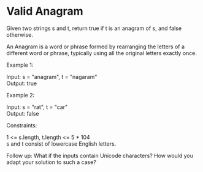 # Valid Anagram

Given two strings s and t, return true if t is an anagram of s, and false otherwise.

An Anagram is a word or phrase formed by rearranging the letters of a different word or phrase, typically using all the original letters exactly once.

 

Example 1:

Input: s = "anagram", t = "nagaram"\
Output: true

Example 2:

Input: s = "rat", t = "car"\
Output: false
 

Constraints:

1 <= s.length, t.length <= 5 * 104\
s and t consist of lowercase English letters.

Follow up: What if the inputs contain Unicode characters? How would you adapt your solution to such a case?